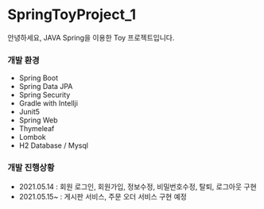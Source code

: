 # SpringToyProject_1
안녕하세요, JAVA Spring을 이용한 Toy 프로젝트입니다.

### 개발 환경
- Spring Boot
- Spring Data JPA
- Spring Security
- Gradle with Intellji
- Junit5
- Spring Web
- Thymeleaf
- Lombok
- H2 Database / Mysql


### 개발 진행상황
- 2021.05.14 : 회원 로그인, 회원가입, 정보수정, 비밀번호수정, 탈퇴, 로그아웃 구현 
- 2021.05.15~ : 게시판 서비스, 주문 오더 서비스 구현 예정
